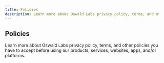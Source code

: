 ```yaml
---
title: Policies
description: Learn more about Oswald Labs privacy policy, terms, and other policies you have to accept before using our products, services, websites, apps, and/or platforms.
---
```


<section class="hero pb-5">
    <div class="container">
        <div class="row text-center justify-content-center">
            <div class="col-md-6">
				<h1>Policies</h1>
				<p class="intro-para">Learn more about Oswald Labs privacy policy, terms, and other policies you have to accept before using our products, services, websites, apps, and/or platforms.</p>
			</div>
        </div>
    </div>
</section>